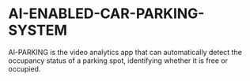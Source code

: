 # AI-ENABLED-CAR-PARKING-SYSTEM
 AI-PARKING is the video analytics app that can automatically detect the occupancy status of a parking spot, identifying whether it is free or occupied.
